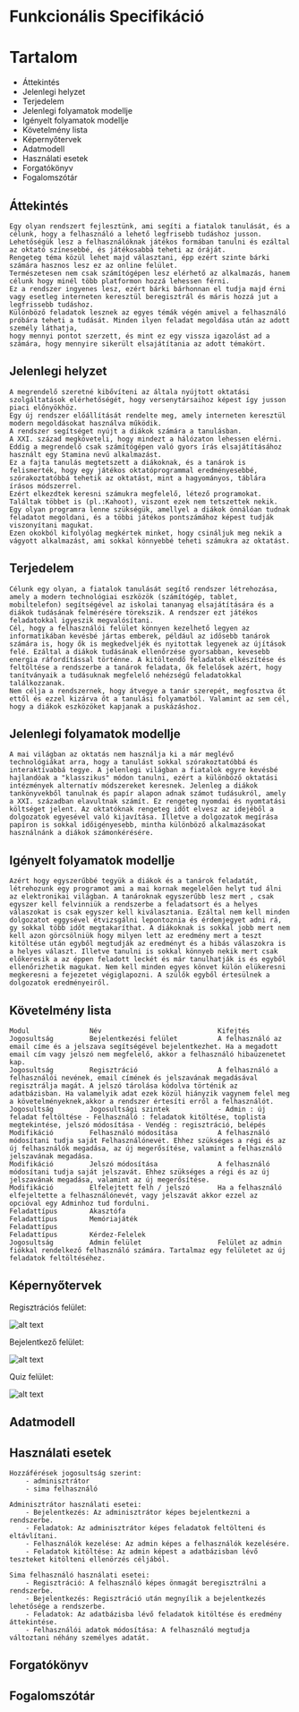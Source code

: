 # Funkcionális Specifikáció

# Tartalom

* Áttekintés
* Jelenlegi helyzet
* Terjedelem
* Jelenlegi folyamatok modellje
* Igényelt folyamatok modellje
* Követelmény lista
* Képernyőtervek
* Adatmodell
* Használati esetek
* Forgatókönyv
* Fogalomszótár

## Áttekintés

    Egy olyan rendszert fejlesztünk, ami segíti a fiatalok tanulását, és a célunk, hogy a felhasználó a lehető legfrisebb tudáshoz jusson. 
    Lehetőségük lesz a felhasználóknak játékos formában tanulni és ezáltal az oktató színesebbé, és játékosabbá teheti az óráját. 
    Rengeteg téma közül lehet majd választani, épp ezért szinte bárki számára hasznos lesz ez az online felület. 
    Természetesen nem csak számítógépen lesz elérhető az alkalmazás, hanem célunk hogy minél több platformon hozzá lehessen férni. 
    Ez a rendszer ingyenes lesz, ezért bárki bárhonnan el tudja majd érni vagy esetleg interneten keresztül beregisztrál és máris hozzá jut a legfrissebb tudáshoz. 
    Különböző feladatok lesznek az egyes témák végén amivel a felhasználó próbára teheti a tudását. Minden ilyen feladat megoldása után az adott személy láthatja, 
    hogy mennyi pontot szerzett, és mint ez egy vissza igazolást ad a számára, hogy mennyire sikerült elsajátítania az adott témakört. 


## Jelenlegi helyzet

    A megrendelő szeretné kibővíteni az általa nyújtott oktatási szolgáltatások elérhetőségét, hogy versenytársaihoz képest így jusson piaci előnyökhöz.
    Egy új rendszer előállítását rendelte meg, amely interneten keresztül modern megoldásokat használva működik.
    A rendszer segítséget nyújt a diákok számára a tanulásban.
    A XXI. század megköveteli, hogy mindezt a hálózaton lehessen elérni.
    Eddig a megrendelő csak számítógépen való gyors írás elsajátításához használt egy Stamina nevű alkalmazást.
    Ez a fajta tanulás megtetszett a diákoknak, és a tanárok is felismerték, hogy egy játékos oktatóprogrammal eredményesebbé, szórakoztatóbbá tehetik az oktatást, mint a hagyományos, táblára írásos módszerrel.
    Ezért elkezdtek keresni számukra megfelelő, létező programokat. Találtak többet is (pl.:Kahoot), viszont ezek nem tetszettek nekik.
    Egy olyan programra lenne szükségük, amellyel a diákok önnálóan tudnak feladatot megoldani, és a többi játékos pontszámához képest tudják viszonyítani magukat.
    Ezen okokból kifolyólag megkértek minket, hogy csináljuk meg nekik a vágyott alkalmazást, ami sokkal könnyebbé teheti számukra az oktatást.




## Terjedelem

    Célunk egy olyan, a fiatalok tanulását segítő rendszer létrehozása, amely a modern technológiai eszközök (számítógép, tablet, mobiltelefon) segítségével az iskolai tananyag elsajátítására és a diákok tudásának felmérésére törekszik. A rendszer ezt játékos feladatokkal igyeszik megvalósítani.
    Cél, hogy a felhasználói felület könnyen kezelhető legyen az informatikában kevésbé jártas emberek, például az idősebb tanárok számára is, hogy ők is megkedveljék és nyitottak legyenek az újítások felé. Ezáltal a diákok tudásának ellenőrzése gyorsabban, kevesebb energia ráfordítással történne. A kitöltendő feladatok elkészítése és feltöltése a rendszerbe a tanárok feladata, ők felelősek azért, hogy tanítványaik a tudásuknak megfelelő nehézségű feladatokkal találkozzanak.
    Nem célja a rendszernek, hogy átvegye a tanár szerepét, megfosztva őt ettől és ezzel kizárva őt a tanulási folyamatból. Valamint az sem cél, hogy a diákok eszközöket kapjanak a puskázáshoz.


## Jelenlegi folyamatok modellje

    A mai világban az oktatás nem használja ki a már meglévő technológiákat arra, hogy a tanulást sokkal szórakoztatóbbá és interaktívabbá tegye. A jelenlegi világban a fiatalok egyre kevésbé hajlandóak a "klasszikus" módon tanulni, ezért a különböző oktatási intézmények alternatív módszereket keresnek. Jelenleg a diákok tankönyvekből tanulnak és papír alapon adnak számot tudásukról, amely a XXI. században elavultnak számít. Ez rengeteg nyomdai és nyomtatási költséget jelent. Az oktatóknak rengeteg időt elvesz az idejéből a dolgozatok egyesével való kijavítása. Illetve a dolgozatok megírása papíron is sokkal időigényesebb, mintha különböző alkalmazásokat használnánk a diákok számonkérésére.
    
## Igényelt folyamatok modellje

    Azért hogy egyszerűbbé tegyük a diákok és a tanárok feladatát, létrehozunk egy programot ami a mai kornak megelelően helyt tud álni az elektronikai világban. A tanároknak egyszerűbb lesz mert , csak egyszer kell felvinniük a rendszerbe a feladatsort és a helyes válaszokat is csak egyszer kell kiválasztania. Ezáltal nem kell minden dolgozatot eggysével étvizsgálni lepontoznia és érdemjegyet adni rá, gy sokkal több időt megtakaríthat. A diákoknak is sokkal jobb mert nem kell azon görcsölniük hogy milyen lett az eredmény mert a teszt kitöltése után egyből megtudják az eredményt és a hibás válaszokra is a helyes választ. Illetve tanulni is sokkal könnyeb nekik mert csak előkeresik a az éppen feladott leckét és már tanulhatják is és egyből ellenőrizhetik magukat. Nem kell minden egyes könvet külön elükeresni megkeresni a fejezetet végiglapozni. A szülők egyből értesülnek a dolgozatok eredményeiről.

## Követelmény lista


	Modul				Név								Kifejtés
	Jogosultság			Bejelentkezési felület			A felhasználó az email címe és a jelszava segítségével bejelentkezhet. Ha a megadott email cím vagy jelszó nem megfelelő, akkor a felhasználó hibaüzenetet kap.
	Jogosultság			Regisztráció					A felhasználó a felhasználói nevének, email címének és jelszavának megadásával regisztrálja magát. A jelszó tárolása kódolva történik az adatbázisban. Ha valamelyik adat ezek közül hiányzik vagynem felel meg a követelményeknek,akkor a rendszer értesíti erről a felhasználót.
	Jogosultság			Jogosultsági szintek			- Admin : új feladat feltöltése - Felhasználó : feladatok kitöltése, toplista megtekintése, jelszó módosítása - Vendég : regisztráció, belépés
	Modifikáció			Felhasználó módosítása			A felhasználó módosítani tudja saját Felhasználónevét. Ehhez szükséges a régi és az új felhasználók megadása, az új megerősítése, valamint a felhasználó jelszavának megadása.
	Modifikáció			Jelszó módosítása				A felhasználó módosítani tudja saját jelszavát. Ehhez szükséges a régi és az új jelszavának megadása, valamint az új megerősítése.
	Modifikáció			Elfelejtett felh / jelszó		Ha a felhasználó elfejeltette a felhasználónevét, vagy jelszavát akkor ezzel az opcióval egy Adminhoz tud fordulni.
	Feladattípus		Akasztófa
	Feladattípus		Memóriajáték
	Feladattípus
	Feladattípus		Kérdez-Felelek
	Jogosultság			Admin felület					Felület az admin fiókkal rendelkező felhasználó számára. Tartalmaz egy felületet az új feladatok feltöltéséhez.




## Képernyőtervek

 Regisztrációs felület:

![alt text](https://github.com/gitjuzer/EGER_2019_2_Lev_A/blob/develop/images/registration.png "Registration")

Bejelentkező felület:

![alt text](https://github.com/gitjuzer/EGER_2019_2_Lev_A/blob/develop/images/login.png "Login")

Quiz felület:

![alt text](https://github.com/gitjuzer/EGER_2019_2_Lev_A/blob/develop/images/quiz.png "Quiz")	
	

## Adatmodell







## Használati esetek

    Hozzáférések jogosultság szerint:
        - adminisztrátor
        - sima felhasználó
    
    Adminisztrátor használati esetei:
        - Bejelentkezés: Az adminisztrátor képes bejelentkezni a rendszerbe.
        - Feladatok: Az adminisztrátor képes feladatok feltölteni és eltávlítani.
        - Felhasználók kezelése: Az admin képes a felhasználók kezelésére.
        - Feladatok kitöltése: Az admin képest a adatbázisban lévő teszteket kitölteni ellenörzés céljából.

    Sima felhasználó használati esetei:
        - Regisztráció: A felhasználó képes önmagát beregisztrálni a rendszerbe.
        - Bejelentkezés: Regisztráció után megnyílik a bejelentkezés lehetősége a rendszerbe.
        - Feladatok: Az adatbázisba lévő feladatok kitöltése és eredmény áttekintése.
        - Felhasználói adatok módosítása: A felhasználó megtudja változtani néhány személyes adatát.





## Forgatókönyv






## Fogalomszótár